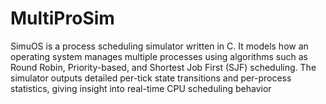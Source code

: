 # MultiProSim
SimuOS is a process scheduling simulator written in C. It models how an operating system manages multiple processes using algorithms such as Round Robin, Priority-based, and Shortest Job First (SJF) scheduling. The simulator outputs detailed per-tick state transitions and per-process statistics, giving insight into real-time CPU scheduling behavior

